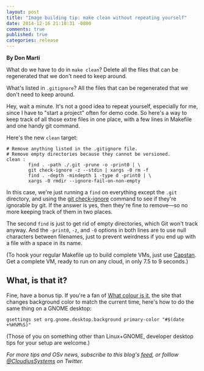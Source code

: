 ```yaml
---
layout: post
title: "Image building tip: make clean without repeating yourself"
date: 2014-12-16 21:10:31 -0800
comments: true
published: true
categories: release
---
```


**By Don Marti**

What do we have to do in `make clean`?  Delete all the files that can be regenerated that we don't need to keep around.

What's listed in `.gitignore`?  All the files that can be regenerated that we don't need to keep around.

Hey, wait a minute. It's not a good idea to repeat yourself, especially for me, since I have to "start a project" often for demo code.  So here's a way to keep track of all those extre files in one place, with a few lines in Makefile and one handy git command.

<!--more-->

Here's the new `clean` target:

```
# Remove anything listed in the .gitignore file.
# Remove empty directories because they cannot be versioned.
clean :
        find . -path ./.git -prune -o -print0 | \
        git check-ignore -z --stdin | xargs -0 rm -f
        find . -depth -mindepth 1 -type d -print0 | \
        xargs -0 rmdir --ignore-fail-on-non-empty
```

In this case, we're just running a `find` on everything except the `.git` directory, and using the [git check-ignore](http://git-scm.com/docs/git-check-ignore) command to see if they're ignorable by git.  If the answer is yes, then they're fine to remove&mdash;so no more keeping track of them in two places.

The second `find` is just to get rid of empty directories, which Git won't track anyway.  And the `-print0`, `-z`, and `-0` options in both lines are to use null characters between filenames, just to prevent weirdness if you end up with a file with a space in its name.

(To hook your regular Makefile up to build complete VMs, just use [Capstan](http://osv.io/capstan/). Get a complete VM, ready to run on any cloud, in only 7.5 to 9 seconds.)


What, is that it?
-----------------

Fine, have a bonus tip.  If you're a fan of [What colour is it](http://whatcolourisit.scn9a.org/), the site that changes background color to match the current time, here's how to do the same thing on a GNOME desktop:

```
gsettings set org.gnome.desktop.background primary-color "#$(date +%H%M%S)"
```

(Those of you on something other than Linux+GNOME, developer desktop tips for your setup are welcome.)

*For more tips and OSv news, subscribe to this blog's [feed](http://osv.io/blog/atom.xml), or folllow [@CloudiusSystems](https://twitter.com/CloudiusSystems) on Twitter.* 

